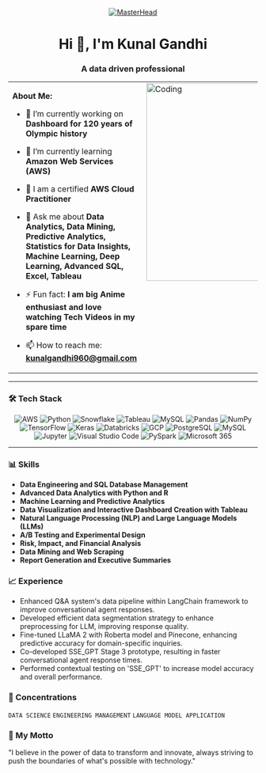 <p align="center">
  <a href="https://rishavchanda.io">
    <img src="https://orbitpeople.com/images/bi-services-full-width.gif" alt="MasterHead">
  </a>
</p>

<h1 align="center">Hi 👋, I'm Kunal Gandhi</h1>
<h3 align="center">A data driven professional</h3>

<table>
  <tr>
    <td valign="top" width="70%">

**About Me:**
- 🔭 I’m currently working on **Dashboard for 120 years of Olympic history**
- 🌱 I’m currently learning **Amazon Web Services (AWS)**
- 🌱 I am a certified **AWS Cloud Practitioner**
- 💬 Ask me about **Data Analytics, Data Mining, Predictive Analytics, Statistics for Data Insights, Machine Learning, Deep Learning, Advanced SQL, Excel, Tableau**
- ⚡ Fun fact: **I am big Anime enthusiast and love watching Tech Videos in my spare time**
- 📫 How to reach me: **kunalgandhi960@gmail.com**

    </td>
    <td valign="top">
      <img align='right' src="https://camo.githubusercontent.com/73ac59f4f2bb3f2de9ebbc2c4791f160a8fa8aacf6c7fe59a5599a1b730d2b55/68747470733a2f2f77686f736172676879612e6e65746c6966792e6170702f636f6e74656e742f67697068792e676966" alt="Coding" width="400">
    </td>
  </tr>
</table>


 
---

### 🛠️ Tech Stack

<p align="center">
  <img src="https://img.shields.io/badge/AWS-232F3E?style=for-the-badge&logo=amazon-aws&logoColor=white" alt="AWS"/>
  <img src="https://img.shields.io/badge/Python-3776AB?style=for-the-badge&logo=python&logoColor=white" alt="Python"/>
  <img src="https://img.shields.io/badge/Snowflake-29B5E8?style=for-the-badge&logo=Snowflake&logoColor=white" alt="Snowflake"/>
  <img src="https://img.shields.io/badge/Tableau-E97627?style=for-the-badge&logo=Tableau&logoColor=white" alt="Tableau"/>
  <img src="https://img.shields.io/badge/MySQL-00000F?style=for-the-badge&logo=mysql&logoColor=white" alt="MySQL"/>
  <img src="https://img.shields.io/badge/Pandas-150458?style=for-the-badge&logo=pandas&logoColor=white" alt="Pandas"/>
  <img src="https://img.shields.io/badge/NumPy-013243?style=for-the-badge&logo=numpy&logoColor=white" alt="NumPy"/>
  <img src="https://img.shields.io/badge/TensorFlow-FF6F00?style=for-the-badge&logo=TensorFlow&logoColor=white" alt="TensorFlow"/>
  <img src="https://img.shields.io/badge/Keras-D00000?style=for-the-badge&logo=Keras&logoColor=white" alt="Keras"/>
  <img src="https://img.shields.io/badge/Databricks-FF3621?style=for-the-badge&logo=databricks&logoColor=white" alt="Databricks"/>
  <img src="https://img.shields.io/badge/GCP-4285F4?style=for-the-badge&logo=google-cloud&logoColor=white" alt="GCP"/>
  <img src="https://img.shields.io/badge/PostgreSQL-336791?style=for-the-badge&logo=postgresql&logoColor=white" alt="PostgreSQL"/>
  <img src="https://img.shields.io/badge/MySQL-00000F?style=for-the-badge&logo=mysql&logoColor=white" alt="MySQL"/>
  <img src="https://img.shields.io/badge/Jupyter-F37626?style=for-the-badge&logo=Jupyter&logoColor=white" alt="Jupyter"/>
  <img src="https://img.shields.io/badge/Visual%20Studio%20Code-007ACC?style=for-the-badge&logo=visual-studio-code&logoColor=white" alt="Visual Studio Code"/>
  <img src="https://img.shields.io/badge/PySpark-E25A1C?style=for-the-badge&logo=apache-spark&logoColor=white" alt="PySpark"/>
  <img src="https://img.shields.io/badge/Microsoft%20365-D83B01?style=for-the-badge&logo=microsoft&logoColor=white" alt="Microsoft 365"/>
</p>

---

### 📊 Skills
- **Data Engineering and SQL Database Management**
- **Advanced Data Analytics with Python and R**
- **Machine Learning and Predictive Analytics**
- **Data Visualization and Interactive Dashboard Creation with Tableau**
- **Natural Language Processing (NLP) and Large Language Models (LLMs)**
- **A/B Testing and Experimental Design**
- **Risk, Impact, and Financial Analysis**
- **Data Mining and Web Scraping**
- **Report Generation and Executive Summaries**

### 📈 Experience
- Enhanced Q&A system's data pipeline within LangChain framework to improve conversational agent responses.
- Developed efficient data segmentation strategy to enhance preprocessing for LLM, improving response quality.
- Fine-tuned LLaMA 2 with Roberta model and Pinecone, enhancing predictive accuracy for domain-specific inquiries.
- Co-developed SSE_GPT Stage 3 prototype, resulting in faster conversational agent response times.
- Performed contextual testing on 'SSE_GPT' to increase model accuracy and overall performance.

### 🎯 Concentrations
`DATA SCIENCE` `ENGINEERING MANAGEMENT` `LANGUAGE MODEL APPLICATION`

### 🌟 My Motto
"I believe in the power of data to transform and innovate, always striving to push the boundaries of what's possible with technology."

